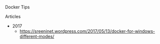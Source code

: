 
Docker Tips


Articles
* 2017
  * https://sreeninet.wordpress.com/2017/05/13/docker-for-windows-different-modes/
